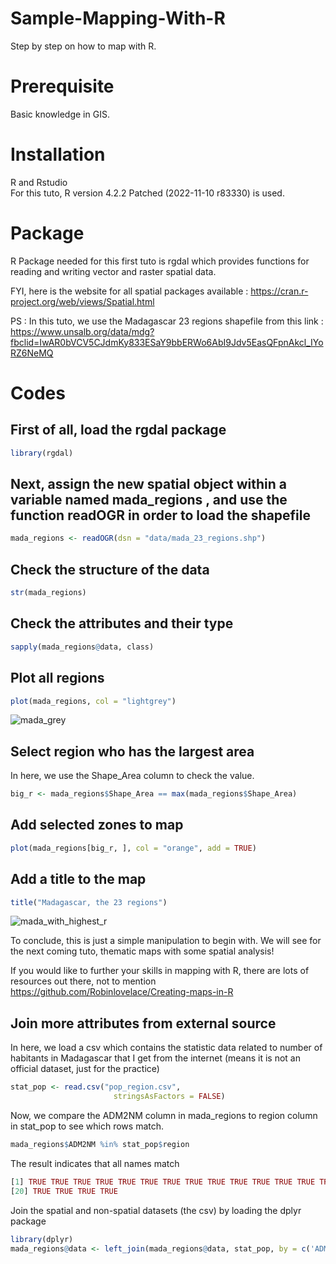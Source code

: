 # Sample-Mapping-With-R
Step by step on how to map with R.

# Prerequisite 
Basic knowledge in GIS.

# Installation
R and Rstudio <br>
For this tuto, R version 4.2.2 Patched (2022-11-10 r83330) is used.

# Package
R Package needed for this first tuto is rgdal which provides functions for reading and writing vector and raster spatial data.

FYI, here is the website for all spatial packages available : https://cran.r-project.org/web/views/Spatial.html 

PS : In this tuto, we use the Madagascar 23 regions shapefile from this link : https://www.unsalb.org/data/mdg?fbclid=IwAR0bVCV5CJdmKy833ESaY9bbERWo6AbI9Jdv5EasQFpnAkcl_IYoRZ6NeMQ 

# Codes

## First of all, load the rgdal package

```R
library(rgdal)
```

## Next, assign the new spatial object within a variable named mada_regions , and use the function readOGR in order to load the shapefile 

```R
mada_regions <- readOGR(dsn = "data/mada_23_regions.shp") 
```

## Check the structure of the data

```R
str(mada_regions)
```

## Check the attributes and their type

```R
sapply(mada_regions@data, class)

```
## Plot all regions

```R
plot(mada_regions, col = "lightgrey")
```
![mada_grey](https://user-images.githubusercontent.com/16953165/211030473-3824f4a1-e4ab-4ab9-911b-574d7c2a9dd8.png)

## Select region who has the largest area
In here, we use the Shape_Area column to check the value.
```R
big_r <- mada_regions$Shape_Area == max(mada_regions$Shape_Area)
```
## Add selected zones to map
```R
plot(mada_regions[big_r, ], col = "orange", add = TRUE) 
```
## Add a title to the map
```R
title("Madagascar, the 23 regions")
```
![mada_with_highest_r](https://user-images.githubusercontent.com/16953165/211030987-725bca3a-f2a3-473f-bc48-43f06f0732e6.png)


To conclude, this is just a simple manipulation to begin with. We will see for the next coming tuto, thematic maps with some spatial analysis!

If you would like to further your skills in mapping with R, there are lots of resources out there, not to mention https://github.com/Robinlovelace/Creating-maps-in-R

## Join more attributes from external source

In here, we load a csv which contains the statistic data related to number of habitants in Madagascar that I get from the internet (means it is not an official dataset, just for the practice) 

```R
stat_pop <- read.csv("pop_region.csv",
                       stringsAsFactors = FALSE)
```
Now, we compare the ADM2NM column in mada_regions to region column in stat_pop to see which rows match.
```R
mada_regions$ADM2NM %in% stat_pop$region
```

The result indicates that all names match

```R
[1] TRUE TRUE TRUE TRUE TRUE TRUE TRUE TRUE TRUE TRUE TRUE TRUE TRUE TRUE TRUE TRUE TRUE TRUE TRUE
[20] TRUE TRUE TRUE TRUE

```
Join the spatial and non-spatial datasets (the csv) by loading the dplyr package
```R
library(dplyr)
mada_regions@data <- left_join(mada_regions@data, stat_pop, by = c('ADM2NM' = 'region'))
```



